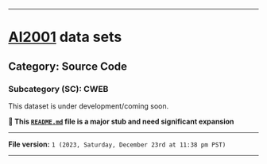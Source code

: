 
***

# [AI2001](https://github.com/seanpm2001/AI2001/) data sets

## Category: Source Code

### Subcategory (SC): CWEB

This dataset is under development/coming soon.

**🌱️ This [`README.md`](/README.md) file is a major stub and need significant expansion**

***

**File version:** `1 (2023, Saturday, December 23rd at 11:38 pm PST)`

***
